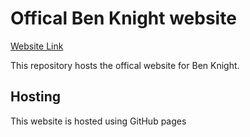 # Offical Ben Knight website 
[Website Link](www.benknight135.github.io)

This repository hosts the offical website for Ben Knight. 

## Hosting
This website is hosted using GitHub pages